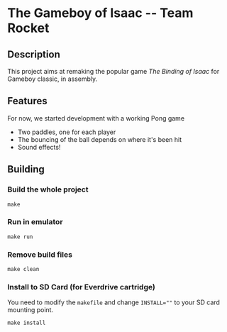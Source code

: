 # The Gameboy of Isaac -- Team Rocket

## Description

This project aims at remaking the popular game *The Binding of Isaac* for Gameboy classic, in assembly. 

## Features

For now, we started development with a working Pong game

* Two paddles, one for each player
* The bouncing of the ball depends on where it's been hit
* Sound effects!

## Building

### Build the whole project

	make

### Run in emulator

	make run

### Remove build files

	make clean

### Install to SD Card (for Everdrive cartridge)

You need to modify the `makefile` and change `INSTALL=""` to your SD card mounting point.  
  
	make install
